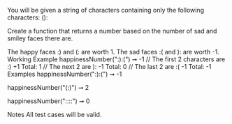 You will be given a string of characters containing only the following characters: ():

Create a function that returns a number based on the number of sad and smiley faces there are.

The happy faces :) and (: are worth 1.
The sad faces :( and ): are worth -1.
Working Example
happinessNumber(":):(") ➞ -1
// The first 2 characters are :)        +1      Total: 1
// The next 2 are ):                    -1      Total: 0
// The last 2 are :(                    -1       Total: -1
Examples
happinessNumber(":):(") ➞ -1

happinessNumber("(:)") ➞ 2

happinessNumber("::::") ➞ 0

Notes
All test cases will be valid.